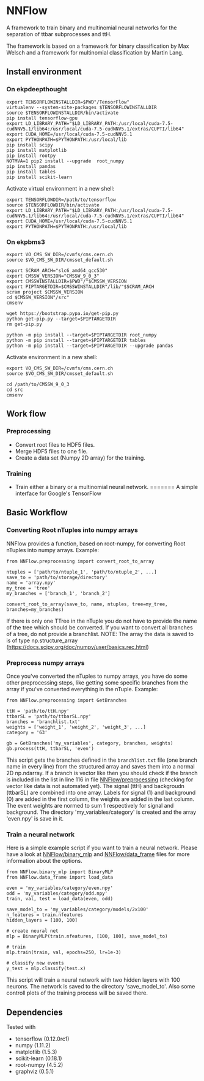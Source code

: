 # NNFlow

A framework to train binary and multinomial neural networks for the separation of ttbar subprocesses and ttH.

The framework is based on a framework for binary classification by Max Welsch and a framework for multinomial classification by Martin Lang.


## Install environment
### On ekpdeepthought

```
export TENSORFLOWINSTALLDIR=$PWD"/TensorFlow"
virtualenv --system-site-packages $TENSORFLOWINSTALLDIR
source $TENSORFLOWINSTALLDIR/bin/activate
pip install tensorflow-gpu
export LD_LIBRARY_PATH="$LD_LIBRARY_PATH:/usr/local/cuda-7.5-cudNNV5.1/lib64:/usr/local/cuda-7.5-cudNNV5.1/extras/CUPTI/lib64"
export CUDA_HOME=/usr/local/cuda-7.5-cudNNV5.1
export PYTHONPATH=$PYTHONPATH:/usr/local/lib
pip install scipy
pip install matplotlib
pip install rootpy
NOTMVA=1 pip2 install --upgrade  root_numpy
pip install pandas
pip install tables
pip install scikit-learn
```

Activate virtual environment in a new shell:
```
export TENSORFLOWDIR=/path/to/tensorflow
source $TENSORFLOWDIR/bin/activate
export LD_LIBRARY_PATH="$LD_LIBRARY_PATH:/usr/local/cuda-7.5-cudNNV5.1/lib64:/usr/local/cuda-7.5-cudNNV5.1/extras/CUPTI/lib64"
export CUDA_HOME=/usr/local/cuda-7.5-cudNNV5.1
export PYTHONPATH=$PYTHONPATH:/usr/local/lib
```


### On ekpbms3

```
export VO_CMS_SW_DIR=/cvmfs/cms.cern.ch
source $VO_CMS_SW_DIR/cmsset_default.sh

export SCRAM_ARCH="slc6_amd64_gcc530"
export CMSSW_VERSION="CMSSW_9_0_3"
export CMSSWINSTALLDIR=$PWD"/"$CMSSW_VERSION
export PIPTARGETDIR=$CMSSWINSTALLDIR"/lib/"$SCRAM_ARCH
scram project $CMSSW_VERSION
cd $CMSSW_VERSION"/src"
cmsenv

wget https://bootstrap.pypa.io/get-pip.py
python get-pip.py --target=$PIPTARGETDIR
rm get-pip.py

python -m pip install --target=$PIPTARGETDIR root_numpy
python -m pip install --target=$PIPTARGETDIR tables
python -m pip install --target=$PIPTARGETDIR --upgrade pandas
```

Activate environment in a new shell:
```
export VO_CMS_SW_DIR=/cvmfs/cms.cern.ch
source $VO_CMS_SW_DIR/cmsset_default.sh

cd /path/to/CMSSW_9_0_3
cd src
cmsenv
```


## Work flow
### Preprocessing
- Convert root files to HDF5 files.
- Merge HDF5 files to one file.
- Create a data set (Numpy 2D array) for the training.

### Training
- Train either a binary or a multinomial neural network.
=======
A simple interface for Google's TensorFlow 

## Basic Workflow
### Converting Root nTuples into numpy arrays
NNFlow provides a function, based on root-numpy, for converting Root nTuples into numpy arrays.
Example:
```
from NNFlow.preprocessing import convert_root_to_array

ntuples = ['path/to/ntuple_1', 'path/to/ntuple_2', ...]
save_to = 'path/to/storage/directory'
name = 'array.npy'
my_tree = 'tree'
my_branches = ['branch_1', 'branch_2']

convert_root_to_array(save_to, name, ntuples, tree=my_tree, branches=my_branches)
```
If there is only one TTree in the nTuple you do not have to provide the name of the tree which should be converted.
If you want to convert all branches of a tree, do not provide a branchlist.
NOTE: The array the data is saved to is of type np.structure_array (https://docs.scipy.org/doc/numpy/user/basics.rec.html)

### Preprocess numpy arrays
Once you've converted the nTuples to numpy arrays, you have do some other preprocessing steps, like getting some specific branches from the array if you've converted everything in the nTuple.
Example:
```
from NNFlow.preprocessing import GetBranches

ttH = 'path/to/ttH.npy'
ttbarSL = 'path/to/ttbarSL.npy'
branches = 'branchlist.txt'
weights = ['weight_1', 'weight_2', 'weight_3', ...]
category = '63'

gb = GetBranches('my_variables', category, branches, weights)
gb.process(ttH, ttbarSL, 'even')
```
This script gets the branches defined in the ```branchlist.txt``` file (one branch name in every line) from the structured array and saves them into a normal 2D np.ndarray.
If a branch is vector like then you should check if the branch is included in the list in line 116 in file [NNFlow/preprocessing](NNFlow/preprocessing.py) (checking for vector like data is not automated yet).
The signal (ttH) and backgroudn (ttbarSL) are combined into one array.
Labels for signal (1) and background (0) are added in the first column, the weights are added in the last column.
The event weights are normed to sum 1 respectively for signal and background.
The directory 'my_variables/category' is created and the array 'even.npy' is save in it.

### Train a neural network
Here is a simple example script if you want to train a neural network.
Please have a look at [NNFlow/binary_mlp](NNFlow/binary_mlp.py) and [NNFlow/data_frame](NNFlow/data_frame.py) files for more information about the options.
```
from NNFlow.binary_mlp import BinaryMLP
from NNFlow.data_frame import load_data

even = 'my_variables/category/even.npy'
odd = 'my_variables/category/odd.npy'
train, val, test = load_data(even, odd)

save_model_to = 'my_variables/category/models/2x100'
n_features = train.nfeatures
hidden_layers = [100, 100] 

# create neural net
mlp = BinaryMLP(train.nfeatures, [100, 100], save_model_to)

# train 
mlp.train(train, val, epochs=250, lr=1e-3)

# classify new events
y_test = mlp.classify(test.x)
```
This script will train a neural network with two hidden layers with 100 neurons.
The network is saved to the directory 'save_model_to'. 
Also some controll plots of the training process will be saved there.

## Dependencies
Tested with
* tensorflow (0.12.0rc1)
* numpy (1.11.2)
* matplotlib (1.5.3)
* scikit-learn (0.18.1)
* root-numpy (4.5.2)
* graphviz (0.5.1)

